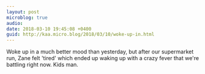 ```yaml
---
layout: post
microblog: true
audio: 
date: 2018-03-10 19:45:08 +0400
guid: http://kaa.micro.blog/2018/03/10/woke-up-in.html
---
```

Woke up in a much better mood than yesterday, but after our supermarket run, Zane felt 'tired' which ended up waking up with a crazy fever that we're battling right now. Kids man. 
